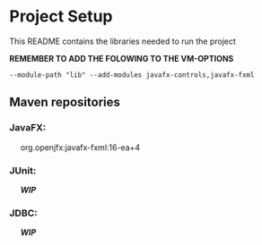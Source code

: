 # Project Setup
This README contains the libraries needed to run the project 

**REMEMBER TO ADD THE FOLOWING TO THE VM-OPTIONS**

`--module-path "lib" --add-modules javafx-controls,javafx-fxml`

## Maven repositories
### JavaFX:
&nbsp;&nbsp;&nbsp;&nbsp; org.openjfx:javafx-fxml:16-ea+4
### JUnit:
&nbsp;&nbsp;&nbsp;&nbsp; ***WIP***
### JDBC:
&nbsp;&nbsp;&nbsp;&nbsp; ***WIP***